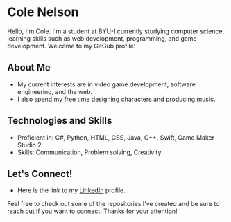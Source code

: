 # Cole Nelson

Hello, I'm Cole. I'm a student at BYU-I currently studying computer science, learning skills such as web development, programming, and game development. Welcome to my GitGub profile!

## About Me

- My current interests are in video game development, software engineering, and the web.
- I also spend my free time designing characters and producing music.

## Technologies and Skills

- Proficient in: C#, Python, HTML, CSS, Java, C++, Swift, Game Maker Studio 2
- Skills: Communication, Problem solving, Creativity

## Let's Connect!

- Here is the link to my [LinkedIn](https://www.linkedin.com/in/cole-nelson-120109363/) profile.

Feel free to check out some of the repositories I've created and be sure to reach out if you want to connect. Thanks for your attention!

